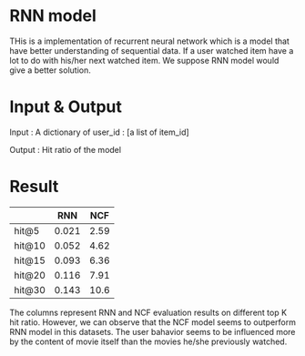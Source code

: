 # RNN model
THis is a implementation of recurrent neural network which is a model that have better understanding of sequential data. If a user watched item have a lot to do with his/her next watched item. We suppose RNN model would give a better solution.

# Input & Output
Input : A dictionary of user_id : [a list of item_id] 

Output : Hit ratio of the model

# Result
| | RNN  |  NCF    |
|----------| ------------- |------|
|   hit@5    | 0.021       | 2.59       |
|   hit@10    | 0.052       | 4.62       |
|   hit@15    | 0.093       | 6.36       |
|   hit@20    | 0.116       | 7.91       |
|   hit@30    | 0.143       | 10.6       |

The columns represent RNN and NCF evaluation results on different top K hit ratio. However, we can observe that the NCF model seems to outperform RNN model in this datasets. The user bahavior seems to be influenced more by the content of movie itself than the movies he/she previously watched.
